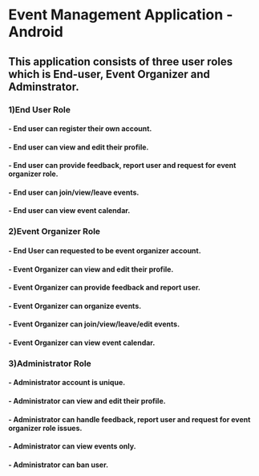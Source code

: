 # Event Management Application - Android

## This application consists of three user roles which is End-user, Event Organizer and Adminstrator.

### 1)End User Role
#### - End user can register their own account.
#### - End user can view and edit their profile.
#### - End user can provide feedback, report user and request for event organizer role.
#### - End user can join/view/leave events.
#### - End user can view event calendar.



### 2)Event Organizer Role
#### - End User can requested to be event organizer account.
#### - Event Organizer can view and edit their profile.
#### - Event Organizer can provide feedback and report user.
#### - Event Organizer can organize events.
#### - Event Organizer can join/view/leave/edit events.
#### - Event Organizer can view event calendar.



### 3)Administrator Role
#### - Administrator account is unique.
#### - Administrator can view and edit their profile.
#### - Administrator can handle feedback, report user and request for event organizer role issues.
#### - Administrator can view events only.
#### - Administrator can ban user.
